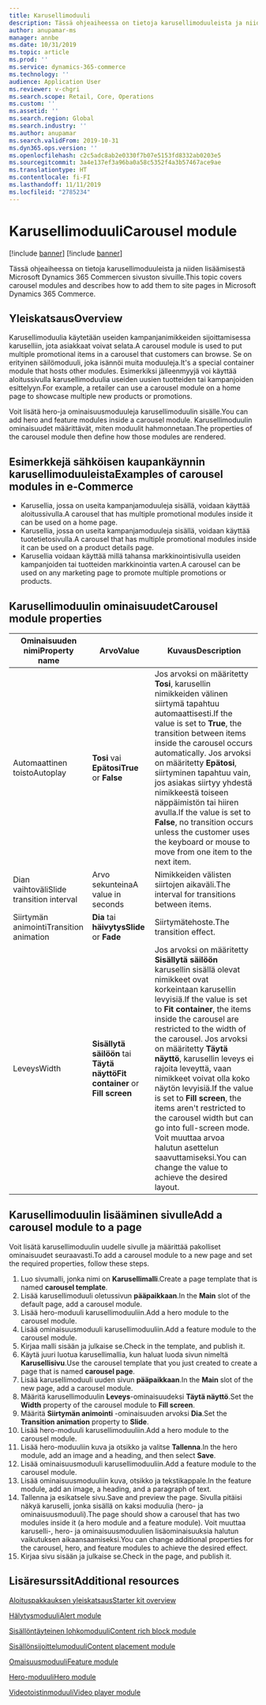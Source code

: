 ```yaml
---
title: Karusellimoduuli
description: Tässä ohjeaiheessa on tietoja karusellimoduuleista ja niiden lisäämisestä Microsoft Dynamics 365 Commercen sivuston sivuille.
author: anupamar-ms
manager: annbe
ms.date: 10/31/2019
ms.topic: article
ms.prod: ''
ms.service: dynamics-365-commerce
ms.technology: ''
audience: Application User
ms.reviewer: v-chgri
ms.search.scope: Retail, Core, Operations
ms.custom: ''
ms.assetid: ''
ms.search.region: Global
ms.search.industry: ''
ms.author: anupamar
ms.search.validFrom: 2019-10-31
ms.dyn365.ops.version: ''
ms.openlocfilehash: c2c5adc8ab2e0330f7b07e5153fd8332ab0203e5
ms.sourcegitcommit: 3a4e137ef3a96ba0a58c5352f4a3b57467ace9ae
ms.translationtype: HT
ms.contentlocale: fi-FI
ms.lasthandoff: 11/11/2019
ms.locfileid: "2785234"
---
```

# <a name="carousel-module"></a><span data-ttu-id="912ef-103">Karusellimoduuli</span><span class="sxs-lookup"><span data-stu-id="912ef-103">Carousel module</span></span>

[!include [banner](includes/preview-banner.md)]
[!include [banner](includes/banner.md)]

<span data-ttu-id="912ef-104">Tässä ohjeaiheessa on tietoja karusellimoduuleista ja niiden lisäämisestä Microsoft Dynamics 365 Commercen sivuston sivuille.</span><span class="sxs-lookup"><span data-stu-id="912ef-104">This topic covers carousel modules and describes how to add them to site pages in Microsoft Dynamics 365 Commerce.</span></span>

## <a name="overview"></a><span data-ttu-id="912ef-105">Yleiskatsaus</span><span class="sxs-lookup"><span data-stu-id="912ef-105">Overview</span></span>

<span data-ttu-id="912ef-106">Karusellimoduulia käytetään useiden kampanjanimikkeiden sijoittamisessa karuselliin, jota asiakkaat voivat selata.</span><span class="sxs-lookup"><span data-stu-id="912ef-106">A carousel module is used to put multiple promotional items in a carousel that customers can browse.</span></span> <span data-ttu-id="912ef-107">Se on erityinen säilömoduuli, joka isännöi muita moduuleja.</span><span class="sxs-lookup"><span data-stu-id="912ef-107">It's a special container module that hosts other modules.</span></span> <span data-ttu-id="912ef-108">Esimerkiksi jälleenmyyjä voi käyttää aloitussivulla karusellimoduulia useiden uusien tuotteiden tai kampanjoiden esittelyyn.</span><span class="sxs-lookup"><span data-stu-id="912ef-108">For example, a retailer can use a carousel module on a home page to showcase multiple new products or promotions.</span></span>

<span data-ttu-id="912ef-109">Voit lisätä hero-ja ominaisuusmoduuleja karusellimoduulin sisälle.</span><span class="sxs-lookup"><span data-stu-id="912ef-109">You can add hero and feature modules inside a carousel module.</span></span> <span data-ttu-id="912ef-110">Karusellimoduulin ominaisuudet määrittävät, miten moduulit hahmonnetaan.</span><span class="sxs-lookup"><span data-stu-id="912ef-110">The properties of the carousel module then define how those modules are rendered.</span></span>

## <a name="examples-of-carousel-modules-in-e-commerce"></a><span data-ttu-id="912ef-111">Esimerkkejä sähköisen kaupankäynnin karusellimoduuleista</span><span class="sxs-lookup"><span data-stu-id="912ef-111">Examples of carousel modules in e-Commerce</span></span>

- <span data-ttu-id="912ef-112">Karusellia, jossa on useita kampanjamoduuleja sisällä, voidaan käyttää aloitussivulla.</span><span class="sxs-lookup"><span data-stu-id="912ef-112">A carousel that has multiple promotional modules inside it can be used on a home page.</span></span>
- <span data-ttu-id="912ef-113">Karusellia, jossa on useita kampanjamoduuleja sisällä, voidaan käyttää tuotetietosivulla.</span><span class="sxs-lookup"><span data-stu-id="912ef-113">A carousel that has multiple promotional modules inside it can be used on a product details page.</span></span>
- <span data-ttu-id="912ef-114">Karusellia voidaan käyttää millä tahansa markkinointisivulla useiden kampanjoiden tai tuotteiden markkinointia varten.</span><span class="sxs-lookup"><span data-stu-id="912ef-114">A carousel can be used on any marketing page to promote multiple promotions or products.</span></span>

## <a name="carousel-module-properties"></a><span data-ttu-id="912ef-115">Karusellimoduulin ominaisuudet</span><span class="sxs-lookup"><span data-stu-id="912ef-115">Carousel module properties</span></span>

| <span data-ttu-id="912ef-116">Ominaisuuden nimi</span><span class="sxs-lookup"><span data-stu-id="912ef-116">Property name</span></span>             | <span data-ttu-id="912ef-117">Arvo</span><span class="sxs-lookup"><span data-stu-id="912ef-117">Value</span></span>                                | <span data-ttu-id="912ef-118">Kuvaus</span><span class="sxs-lookup"><span data-stu-id="912ef-118">Description</span></span> |
|---------------------------|--------------------------------------|-------------|
| <span data-ttu-id="912ef-119">Automaattinen toisto</span><span class="sxs-lookup"><span data-stu-id="912ef-119">Autoplay</span></span>                  | <span data-ttu-id="912ef-120">**Tosi** vai **Epätosi**</span><span class="sxs-lookup"><span data-stu-id="912ef-120">**True** or **False**</span></span>                | <span data-ttu-id="912ef-121">Jos arvoksi on määritetty **Tosi**, karusellin nimikkeiden välinen siirtymä tapahtuu automaattisesti.</span><span class="sxs-lookup"><span data-stu-id="912ef-121">If the value is set to **True**, the transition between items inside the carousel occurs automatically.</span></span> <span data-ttu-id="912ef-122">Jos arvoksi on määritetty **Epätosi**, siirtyminen tapahtuu vain, jos asiakas siirtyy yhdestä nimikkeestä toiseen näppäimistön tai hiiren avulla.</span><span class="sxs-lookup"><span data-stu-id="912ef-122">If the value is set to **False**, no transition occurs unless the customer uses the keyboard or mouse to move from one item to the next item.</span></span> |
| <span data-ttu-id="912ef-123">Dian vaihtoväli</span><span class="sxs-lookup"><span data-stu-id="912ef-123">Slide transition interval</span></span> | <span data-ttu-id="912ef-124">Arvo sekunteina</span><span class="sxs-lookup"><span data-stu-id="912ef-124">A value in seconds</span></span>                   | <span data-ttu-id="912ef-125">Nimikkeiden välisten siirtojen aikaväli.</span><span class="sxs-lookup"><span data-stu-id="912ef-125">The interval for transitions between items.</span></span> |
| <span data-ttu-id="912ef-126">Siirtymän animointi</span><span class="sxs-lookup"><span data-stu-id="912ef-126">Transition animation</span></span>      | <span data-ttu-id="912ef-127">**Dia** tai **häivytys**</span><span class="sxs-lookup"><span data-stu-id="912ef-127">**Slide** or **Fade**</span></span>                | <span data-ttu-id="912ef-128">Siirtymätehoste.</span><span class="sxs-lookup"><span data-stu-id="912ef-128">The transition effect.</span></span> |
| <span data-ttu-id="912ef-129">Leveys</span><span class="sxs-lookup"><span data-stu-id="912ef-129">Width</span></span>                     | <span data-ttu-id="912ef-130">**Sisällytä säilöön** tai **Täytä näyttö**</span><span class="sxs-lookup"><span data-stu-id="912ef-130">**Fit container** or **Fill screen**</span></span> | <span data-ttu-id="912ef-131">Jos arvoksi on määritetty **Sisällytä säilöön** karusellin sisällä olevat nimikkeet ovat korkeintaan karusellin levyisiä.</span><span class="sxs-lookup"><span data-stu-id="912ef-131">If the value is set to **Fit container**, the items inside the carousel are restricted to the width of the carousel.</span></span> <span data-ttu-id="912ef-132">Jos arvoksi on määritetty **Täytä näyttö**, karusellin leveys ei rajoita leveyttä, vaan nimikkeet voivat olla koko näytön levyisiä.</span><span class="sxs-lookup"><span data-stu-id="912ef-132">If the value is set to **Fill screen**, the items aren't restricted to the carousel width but can go into full-screen mode.</span></span> <span data-ttu-id="912ef-133">Voit muuttaa arvoa halutun asettelun saavuttamiseksi.</span><span class="sxs-lookup"><span data-stu-id="912ef-133">You can change the value to achieve the desired layout.</span></span> |

## <a name="add-a-carousel-module-to-a-page"></a><span data-ttu-id="912ef-134">Karusellimoduulin lisääminen sivulle</span><span class="sxs-lookup"><span data-stu-id="912ef-134">Add a carousel module to a page</span></span>

<span data-ttu-id="912ef-135">Voit lisätä karusellimoduulin uudelle sivulle ja määrittää pakolliset ominaisuudet seuraavasti.</span><span class="sxs-lookup"><span data-stu-id="912ef-135">To add a carousel module to a new page and set the required properties, follow these steps.</span></span>

1. <span data-ttu-id="912ef-136">Luo sivumalli, jonka nimi on **Karusellimalli**.</span><span class="sxs-lookup"><span data-stu-id="912ef-136">Create a page template that is named **carousel template**.</span></span>
1. <span data-ttu-id="912ef-137">Lisää karusellimoduuli oletussivun **pääpaikkaan**.</span><span class="sxs-lookup"><span data-stu-id="912ef-137">In the **Main** slot of the default page, add a carousel module.</span></span>
1. <span data-ttu-id="912ef-138">Lisää hero-moduuli karusellimoduuliin.</span><span class="sxs-lookup"><span data-stu-id="912ef-138">Add a hero module to the carousel module.</span></span>
1. <span data-ttu-id="912ef-139">Lisää ominaisuusmoduuli karusellimoduuliin.</span><span class="sxs-lookup"><span data-stu-id="912ef-139">Add a feature module to the carousel module.</span></span>
1. <span data-ttu-id="912ef-140">Kirjaa malli sisään ja julkaise se.</span><span class="sxs-lookup"><span data-stu-id="912ef-140">Check in the template, and publish it.</span></span> 
1. <span data-ttu-id="912ef-141">Käytä juuri luotua karusellimallia, kun haluat luoda sivun nimeltä **Karusellisivu**.</span><span class="sxs-lookup"><span data-stu-id="912ef-141">Use the carousel template that you just created to create a page that is named **carousel page**.</span></span>
1. <span data-ttu-id="912ef-142">Lisää karusellimoduuli uuden sivun **pääpaikkaan**.</span><span class="sxs-lookup"><span data-stu-id="912ef-142">In the **Main** slot of the new page, add a carousel module.</span></span>
1. <span data-ttu-id="912ef-143">Määritä karusellimoduulin **Leveys**-ominaisuudeksi **Täytä näyttö**.</span><span class="sxs-lookup"><span data-stu-id="912ef-143">Set the **Width** property of the carousel module to **Fill screen**.</span></span> 
1. <span data-ttu-id="912ef-144">Määritä **Siirtymän animointi** -ominaisuuden arvoksi **Dia**.</span><span class="sxs-lookup"><span data-stu-id="912ef-144">Set the **Transition animation** property to **Slide**.</span></span>
1. <span data-ttu-id="912ef-145">Lisää hero-moduuli karusellimoduuliin.</span><span class="sxs-lookup"><span data-stu-id="912ef-145">Add a hero module to the carousel module.</span></span>
1. <span data-ttu-id="912ef-146">Lisää hero-moduuliin kuva ja otsikko ja valitse **Tallenna**.</span><span class="sxs-lookup"><span data-stu-id="912ef-146">In the hero module, add an image and a heading, and then select **Save**.</span></span>
1. <span data-ttu-id="912ef-147">Lisää ominaisuusmoduuli karusellimoduuliin.</span><span class="sxs-lookup"><span data-stu-id="912ef-147">Add a feature module to the carousel module.</span></span>
1. <span data-ttu-id="912ef-148">Lisää ominaisuusmoduuliin kuva, otsikko ja tekstikappale.</span><span class="sxs-lookup"><span data-stu-id="912ef-148">In the feature module, add an image, a heading, and a paragraph of text.</span></span>
1. <span data-ttu-id="912ef-149">Tallenna ja esikatsele sivu.</span><span class="sxs-lookup"><span data-stu-id="912ef-149">Save and preview the page.</span></span> <span data-ttu-id="912ef-150">Sivulla pitäisi näkyä karuselli, jonka sisällä on kaksi moduulia (hero- ja ominaisuusmoduuli).</span><span class="sxs-lookup"><span data-stu-id="912ef-150">The page should show a carousel that has two modules inside it (a hero module and a feature module).</span></span> <span data-ttu-id="912ef-151">Voit muuttaa karuselli-, hero- ja ominaisuusmoduulien lisäominaisuuksia halutun vaikutuksen aikaansaamiseksi.</span><span class="sxs-lookup"><span data-stu-id="912ef-151">You can change additional properties for the carousel, hero, and feature modules to achieve the desired effect.</span></span>
1. <span data-ttu-id="912ef-152">Kirjaa sivu sisään ja julkaise se.</span><span class="sxs-lookup"><span data-stu-id="912ef-152">Check in the page, and publish it.</span></span>

## <a name="additional-resources"></a><span data-ttu-id="912ef-153">Lisäresurssit</span><span class="sxs-lookup"><span data-stu-id="912ef-153">Additional resources</span></span>

[<span data-ttu-id="912ef-154">Aloituspakkauksen yleiskatsaus</span><span class="sxs-lookup"><span data-stu-id="912ef-154">Starter kit overview</span></span>](starter-kit-overview.md)

[<span data-ttu-id="912ef-155">Hälytysmoduuli</span><span class="sxs-lookup"><span data-stu-id="912ef-155">Alert module</span></span>](add-alert.md)

[<span data-ttu-id="912ef-156">Sisällöntäyteinen lohkomoduuli</span><span class="sxs-lookup"><span data-stu-id="912ef-156">Content rich block module</span></span>](add-content-rich-block.md)

[<span data-ttu-id="912ef-157">Sisällönsijoittelumoduuli</span><span class="sxs-lookup"><span data-stu-id="912ef-157">Content placement module</span></span>](add-content-placement-modules.md)

[<span data-ttu-id="912ef-158">Omaisuusmoduuli</span><span class="sxs-lookup"><span data-stu-id="912ef-158">Feature module</span></span>](add-feature-module.md)

[<span data-ttu-id="912ef-159">Hero-moduuli</span><span class="sxs-lookup"><span data-stu-id="912ef-159">Hero module</span></span>](add-hero-module.md)

[<span data-ttu-id="912ef-160">Videotoistinmoduuli</span><span class="sxs-lookup"><span data-stu-id="912ef-160">Video player module</span></span>](add-video-player.md)

